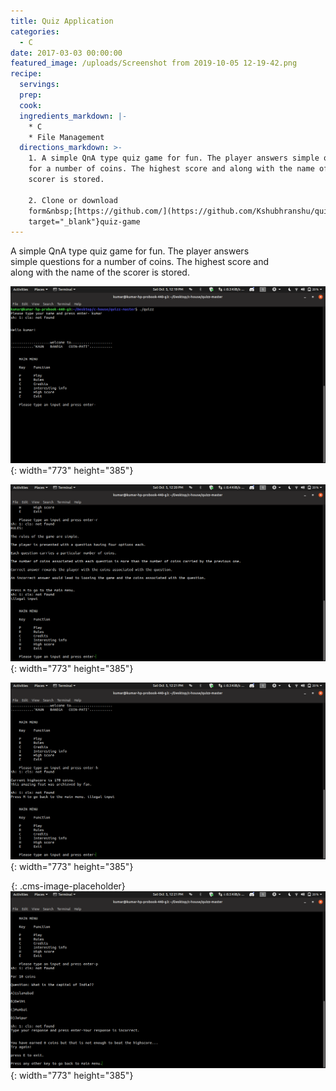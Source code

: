 ```yaml
---
title: Quiz Application
categories:
  - C
date: 2017-03-03 00:00:00
featured_image: /uploads/Screenshot from 2019-10-05 12-19-42.png
recipe:
  servings:
  prep:
  cook:
  ingredients_markdown: |-
    * C
    * File Management
  directions_markdown: >-
    1. A simple QnA type quiz game for fun. The player answers simple questions
    for a number of coins. The highest score and along with the name of the
    scorer is stored.

    2. Clone or download
    form&nbsp;[https://github.com/](https://github.com/Kshubhranshu/quiz-game.git){:
    target="_blank"}quiz-game
---
```


A simple QnA type quiz game for fun. The player answers<br>simple questions for a number of coins. The highest score and<br>along with the name of the scorer is stored.

![](/uploads/screenshot-from-2019-10-05-12-19-42.png){: width="773" height="385"}

![](/uploads/screenshot-from-2019-10-05-12-20-48.png){: width="773" height="385"}

![](/uploads/screenshot-from-2019-10-05-12-21-14.png){: width="773" height="385"}

![](data:image/png;base64,iVBORw0KGgoAAAANSUhEUgAAAAEAAAABCAYAAAAfFcSJAAAADUlEQVQYV2P4////fwAJ+wP9BUNFygAAAABJRU5ErkJggg==){: .cms-image-placeholder}![](/uploads/screenshot-from-2019-10-05-12-21-56.png){: width="773" height="385"}
